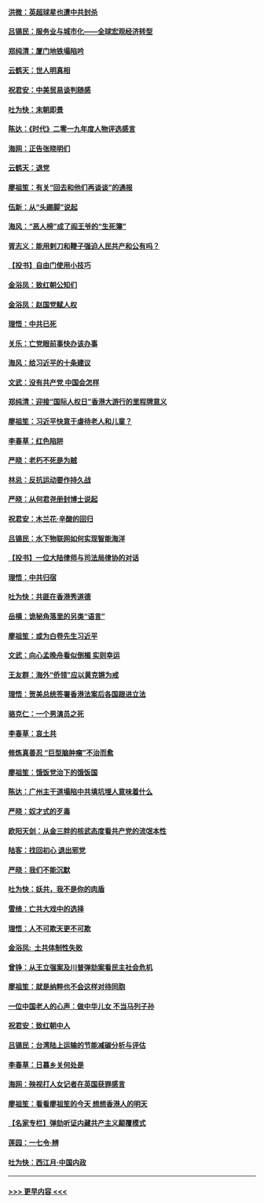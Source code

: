 #### [洪微：英超球星也遭中共封杀](../pages/nsc993/n11727243.md?t=12171955) 
#### [吕锡民：服务业与城市化——全球宏观经济转型](../pages/nsc993/n11725845.md?t=12171955) 
#### [郑纯清：厦门地铁塌陷吟](../pages/nsc993/n11725813.md?t=12171955) 
#### [云鹤天：世人明真相](../pages/nsc993/n11725621.md?t=12171955) 
#### [祝君安：中美贸易谈判随感](../pages/nsc993/n11725609.md?t=12171955) 
#### [吐为快：末朝即景](../pages/nsc993/n11723365.md?t=12171955) 
#### [陈达：《时代》二零一九年度人物评选感言](../pages/nsc993/n11723337.md?t=12171955) 
#### [海网：正告张晓明们](../pages/nsc993/n11723228.md?t=12171955) 
#### [云鹤天：退党](../pages/nsc993/n11723056.md?t=12171955) 
#### [廖祖笙：有关“回去和他们再谈谈”的通报](../pages/nsc993/n11722442.md?t=12171955) 
#### [伍新：从“头踢脚”说起](../pages/nsc993/n11722429.md?t=12171955) 
#### [海风：“恶人榜”成了阎王爷的“生死簿”](../pages/nsc993/n11722272.md?t=12171955) 
#### [胥志义：能用剌刀和鞭子强迫人民共产和公有吗？](../pages/nsc993/n11720569.md?t=12171955) 
#### [【投书】自由门使用小技巧](../pages/nsc993/n11720180.md?t=12171955) 
#### [金浴凤：致红朝公知们](../pages/nsc993/n11720563.md?t=12171955) 
#### [金浴凤：赵国党赋人权](../pages/nsc993/n11720533.md?t=12171955) 
#### [理悟：中共已死](../pages/nsc993/n11720233.md?t=12171955) 
#### [关乐：亡党眼前事快办该办事](../pages/nsc993/n11719160.md?t=12171955) 
#### [海风：给习近平的十条建议](../pages/nsc993/n11717616.md?t=12171955) 
#### [文武：没有共产党 中国会怎样](../pages/nsc993/n11717584.md?t=12171955) 
#### [郑纯清：迎接“国际人权日”香港大游行的里程牌意义](../pages/nsc993/n11717417.md?t=12171955) 
#### [廖祖笙：习近平快意于虐待老人和儿童？](../pages/nsc993/n11715313.md?t=12171955) 
#### [李春草：红色陷阱](../pages/nsc993/n11715029.md?t=12171955) 
#### [严晓：老朽不死是为贼](../pages/nsc993/n11712910.md?t=12171955) 
#### [林忌：反抗运动要作持久战](../pages/nsc993/n11712623.md?t=12171955) 
#### [严晓：从何君尧册封博士说起](../pages/nsc993/n11712465.md?t=12171955) 
#### [祝君安：木兰花·辛酸的回归](../pages/nsc993/n11712381.md?t=12171955) 
#### [吕锡民：水下物联网如何实现智能海洋](../pages/nsc993/n11711158.md?t=12171955) 
#### [【投书】一位大陆律师与司法局律协的对话](../pages/nsc993/n11709675.md?t=12171955) 
#### [理悟：中共归宿](../pages/nsc993/n11710059.md?t=12171955) 
#### [吐为快：共匪在香港秀道德](../pages/nsc993/n11709979.md?t=12171955) 
#### [岳横：诡秘角落里的另类“语言”](../pages/nsc993/n11709792.md?t=12171955) 
#### [廖祖笙：或为白卷先生习近平](../pages/nsc993/n11708330.md?t=12171955) 
#### [文武：向心孟晚舟看似倒楣 实则幸运](../pages/nsc993/n11708236.md?t=12171955) 
#### [王友群：海外“侨领”应以黄克锵为戒](../pages/nsc993/n11706176.md?t=12171955) 
#### [理悟：贺美总统签署香港法案后各国跟进立法](../pages/nsc993/n11706853.md?t=12171955) 
#### [骆克仁：一个男演员之死](../pages/nsc993/n11706677.md?t=12171955) 
#### [李春草：哀土共](../pages/nsc993/n11706255.md?t=12171955) 
#### [修炼真善忍 “巨型脑肿瘤”不治而愈](../pages/nsc993/n11705340.md?t=12171955) 
#### [廖祖笙：饿饭党治下的饿饭国](../pages/nsc993/n11705085.md?t=12171955) 
#### [陈达：广州主干道塌陷中共填坑埋人意味着什么](../pages/nsc993/n11705046.md?t=12171955) 
#### [严晓：奴才式的歹毒](../pages/nsc993/n11704826.md?t=12171955) 
#### [欧阳天剑：从金三胖的核武态度看共产党的流氓本性](../pages/nsc993/n11702238.md?t=12171955) 
#### [陆客：找回初心 退出邪党](../pages/nsc993/n11702213.md?t=12171955) 
#### [严晓：我们不能沉默](../pages/nsc993/n11702110.md?t=12171955) 
#### [吐为快：妖共，我不是你的肉盾](../pages/nsc993/n11701366.md?t=12171955) 
#### [雪绮：亡共大戏中的选择](../pages/nsc993/n11699922.md?t=12171955) 
#### [理悟：人不可欺天更不可欺](../pages/nsc993/n11699657.md?t=12171955) 
#### [金浴凤:  土共体制性失败](../pages/nsc993/n11699361.md?t=12171955) 
#### [曾铮：从王立强案及川普弹劾案看民主社会危机](../pages/nsc993/n11699318.md?t=12171955) 
#### [廖祖笙：就是纳粹也不会这样对待同胞](../pages/nsc993/n11697658.md?t=12171955) 
#### [一位中国老人的心声：做中华儿女 不当马列子孙](../pages/nsc993/n11697525.md?t=12171955) 
#### [祝君安：致红朝中人](../pages/nsc993/n11697518.md?t=12171955) 
#### [吕锡民：台湾陆上运输的节能减碳分析与评估](../pages/nsc993/n11694983.md?t=12171955) 
#### [李春草：日暮乡关何处是](../pages/nsc993/n11694805.md?t=12171955) 
#### [海网：殃视打人女记者在英国获罪感言](../pages/nsc993/n11693832.md?t=12171955) 
#### [廖祖笙：看看廖祖笙的今天 想想香港人的明天](../pages/nsc993/n11693707.md?t=12171955) 
#### [【名家专栏】弹劾听证内藏共产主义颠覆模式](../pages/nsc993/n11693563.md?t=12171955) 
#### [莲园：一七令‧辨](../pages/nsc993/n11692558.md?t=12171955) 
#### [吐为快：西江月·中国内政](../pages/nsc993/n11692071.md?t=12171955) 

----
#### [ >>> 更早内容 <<< ](../indexes/nsc993-earlier.md)
